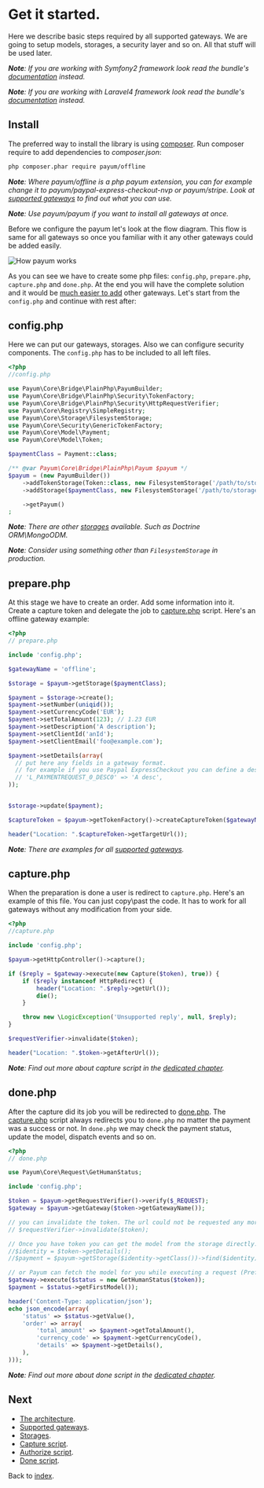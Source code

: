 # Get it started.

Here we describe basic steps required by all supported gateways. We are going to setup models, storages, a security layer and so on.
All that stuff will be used later.

_**Note**: If you are working with Symfony2 framework look read the bundle's [documentation](https://github.com/Payum/PayumBundle/blob/master/Resources/doc/index.md) instead._

_**Note**: If you are working with Laravel4 framework look read the bundle's [documentation](https://github.com/Payum/PayumLaravelPackage/blob/master/docs/index.md) instead._

## Install

The preferred way to install the library is using [composer](http://getcomposer.org/).
Run composer require to add dependencies to _composer.json_:

```bash
php composer.phar require payum/offline
```

_**Note**: Where payum/offline is a php payum extension, you can for example change it to payum/paypal-express-checkout-nvp or payum/stripe. Look at [supported gateways](supported-gateways.md) to find out what you can use._

_**Note**: Use payum/payum if you want to install all gateways at once._

Before we configure the payum let's look at the flow diagram.
This flow is same for all gateways so once you familiar with it any other gateways could be added easily.

![How payum works](http://www.websequencediagrams.com/cgi-bin/cdraw?lz=cGFydGljaXBhbnQgcGF5cGFsLmNvbQoACwxVc2VyAAQNcHJlcGFyZS5waHAAHA1jYXB0dQAFE2RvbgAnBgpVc2VyLT4ANQs6AEUIIGEgcGF5bWVudAoAVAstLT4rAEsLOgBbCCB0b2tlbgoKAGcLLS0-AIE2CjogcmVxdWVzdCBhdXRoZW50aWNhdGlvbgoAgVkKLS0-AE0NZ2l2ZSBjb250cm9sIGJhY2sATg8tAIE-CDoAgUsFAHsHAIFTCC0-VXNlcjogc2hvdwCBQQggcmVzdWx0Cg&s=default)

As you can see we have to create some php files: `config.php`, `prepare.php`, `capture.php` and `done.php`.
At the end you will have the complete solution and 
it would be [much easier to add](https://github.com/Payum/PaypalExpressCheckoutNvp/blob/master/Resources/docs/get-it-started.md) other gateways.
Let's start from the `config.php` and continue with rest after:

## config.php

Here we can put our gateways, storages. Also we can configure security components. The `config.php` has to be included to all left files.

```php
<?php
//config.php

use Payum\Core\Bridge\PlainPhp\PayumBuilder;
use Payum\Core\Bridge\PlainPhp\Security\TokenFactory;
use Payum\Core\Bridge\PlainPhp\Security\HttpRequestVerifier;
use Payum\Core\Registry\SimpleRegistry;
use Payum\Core\Storage\FilesystemStorage;
use Payum\Core\Security\GenericTokenFactory;
use Payum\Core\Model\Payment;
use Payum\Core\Model\Token;

$paymentClass = Payment::class;

/** @var Payum\Core\Bridge\PlainPhp\Payum $payum */
$payum = (new PayumBuilder())
    ->addTokenStorage(Token::class, new FilesystemStorage('/path/to/storage', Token::class, 'hash'))
    ->addStorage($paymentClass, new FilesystemStorage('/path/to/storage', $paymentClass, 'number'))

    ->getPayum()
;
```

_**Note**: There are other [storages](storages.md) available. Such as Doctrine ORM\MongoODM._

_**Note**: Consider using something other than `FilesystemStorage` in production._

## prepare.php

At this stage we have to create an order. Add some information into it. 
Create a capture token and delegate the job to [capture.php](capture-script.md) script.
Here's an offline gateway example:

```php
<?php
// prepare.php

include 'config.php';

$gatewayName = 'offline';

$storage = $payum->getStorage($paymentClass);

$payment = $storage->create();
$payment->setNumber(uniqid());
$payment->setCurrencyCode('EUR');
$payment->setTotalAmount(123); // 1.23 EUR
$payment->setDescription('A description');
$payment->setClientId('anId');
$payment->setClientEmail('foo@example.com');

$payment->setDetails(array(
  // put here any fields in a gateway format.
  // for example if you use Paypal ExpressCheckout you can define a description of the first item:
  // 'L_PAYMENTREQUEST_0_DESC0' => 'A desc',
));


$storage->update($payment);

$captureToken = $payum->getTokenFactory()->createCaptureToken($gatewayName, $payment, 'done.php');

header("Location: ".$captureToken->getTargetUrl());
```

_**Note**: There are examples for all [supported gateways](supported-gateways.md)._

## capture.php

When the preparation is done a user is redirect to `capture.php`. Here's an example of this file. You can just copy\past the code. 
It has to work for all gateways without any modification from your side. 

```php
<?php
//capture.php

include 'config.php';

$payum->getHttpController()->capture();

if ($reply = $gateway->execute(new Capture($token), true)) {
    if ($reply instanceof HttpRedirect) {
        header("Location: ".$reply->getUrl());
        die();
    }

    throw new \LogicException('Unsupported reply', null, $reply);
}

$requestVerifier->invalidate($token);

header("Location: ".$token->getAfterUrl());
```

_**Note**: Find out more about capture script in the [dedicated chapter](capture-script.md)._

## done.php

After the capture did its job you will be redirected to [done.php](done-script.md).
The [capture.php](capture-script.md) script always redirects you to `done.php` no matter the payment was a success or not.
In `done.php` we may check the payment status, update the model, dispatch events and so on.

```php
<?php
// done.php

use Payum\Core\Request\GetHumanStatus;

include 'config.php';

$token = $payum->getRequestVerifier()->verify($_REQUEST);
$gateway = $payum->getGateway($token->getGatewayName());

// you can invalidate the token. The url could not be requested any more.
// $requestVerifier->invalidate($token);

// Once you have token you can get the model from the storage directly. 
//$identity = $token->getDetails();
//$payment = $payum->getStorage($identity->getClass())->find($identity);

// or Payum can fetch the model for you while executing a request (Preferred).
$gateway->execute($status = new GetHumanStatus($token));
$payment = $status->getFirstModel());

header('Content-Type: application/json');
echo json_encode(array(
    'status' => $status->getValue(),
    'order' => array(
        'total_amount' => $payment->getTotalAmount(),
        'currency_code' => $payment->getCurrencyCode(),
        'details' => $payment->getDetails(),
    ),
)));
```

_**Note**: Find out more about done script in the [dedicated chapter](done-script.md)._

## Next 

* [The architecture](the-architecture.md).
* [Supported gateways](supported-gateways.md).
* [Storages](storages.md).
* [Capture script](capture-script.md).
* [Authorize script](authorize-script.md).
* [Done script](done-script.md).

Back to [index](index.md).
